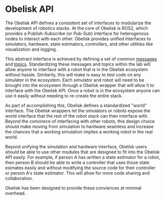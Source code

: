 # Obelisk API
The Obelisk API defines a consistent set of interfaces to modularize the development of robotics stacks. At the core of Obelisk is ROS2, which provides a Publish-Subscribe (or Pub-Sub) interface for heterogenous nodes to interact with each other. Obelisk provides unified interfaces to simulators, hardware, state estimators, controllers, and other utilities like visualization and logging.

This abstract interface is achieved by defining a set of common [messages](https://docs.ros.org/en/humble/Concepts/Basic/About-Interfaces.html) and [topics](https://docs.ros.org/en/humble/Concepts/Basic/About-Topics.html). Standardizing these messages and topics within the lab will allow anyone to interface with a robot that is in the Obelisk ecosystem without hassle. Similarily, this will make is easy to test code on any simulator in the ecosystem. Each simulator and robot will need to be brought into the ecosystem through a Obelisk wrapper that will allow it to interface with the Obelisk API. Once a robot is in the ecosystem anyone can use it easily without needing to re-create the entire stack.

As part of accomplishing this, Obelisk defines a standardized "world" interface. The Obelisk wrappers let the simulators or robots expose the world interface that the rest of the robot stack can then interface with. Beyond the convinece of interfacing with other robots, this design choice should make moving from simulation to hardware seamless and increase the chances that a working simulation implies a working robot in the real world.

Beyond unifying the simulation and hardware interface, Obelisk users should be able to use other modules that are designed to fit into the Obelisk API easily. For example, if person A has written a state estimator for a robot, then person B should be able to write a controller that uses those state esimates easily and without modifying the source code for their controller or person A's state estimator. This will allow for more code sharing and collaboration.

Obelisk has been designed to provide these conviences at minimal overhead.
